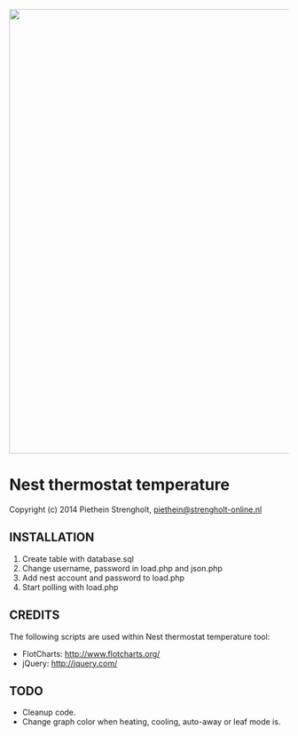 <a href="http://www.strengholt-online.nl">
  <img src="http://www.strengholt-online.nl/wp-content/uploads/2014/11/nest-temp2.png" width="800px">
</a>

Nest thermostat temperature
=======

Copyright (c) 2014 Piethein Strengholt, piethein@strengholt-online.nl

INSTALLATION
------------

1. Create table with database.sql
2. Change username, password in load.php and json.php
3. Add nest account and password to load.php
4. Start polling with load.php


CREDITS
-------

The following scripts are used within Nest thermostat temperature tool:

* FlotCharts: http://www.flotcharts.org/
* jQuery: http://jquery.com/


TODO
----

* Cleanup code.
* Change graph color when heating, cooling, auto-away or leaf mode is.